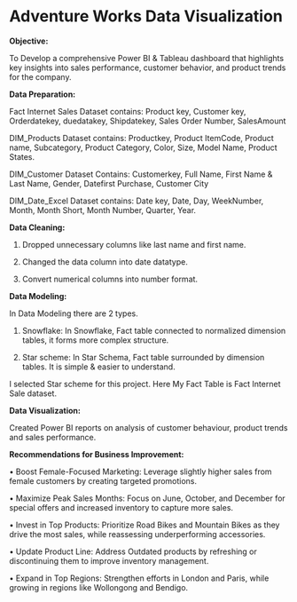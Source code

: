 # Adventure Works Data Visualization

**Objective:**

To Develop a comprehensive Power BI & Tableau dashboard that highlights key insights into sales performance, customer behavior, and product trends for the company.

**Data Preparation:**

Fact Internet Sales Dataset contains:
Product key, Customer key, Orderdatekey, duedatakey, Shipdatekey, Sales Order Number, SalesAmount

DIM_Products Dataset contains:
Productkey, Product ItemCode, Product name, Subcategory, Product Category, Color, Size, Model Name, Product States.

DIM_Customer Dataset Contains:
Customerkey, Full Name, First Name & Last Name, Gender, Datefirst Purchase, Customer City

DIM_Date_Excel Dataset contains:
Date key, Date, Day, WeekNumber, Month, Month Short, Month Number, Quarter, Year.

**Data Cleaning:**

1. Dropped unnecessary columns like last name and first name.
   
2. Changed the data column into date datatype.

3. Convert numerical columns into number format.

**Data Modeling:**

In Data Modeling there are 2 types.

1. Snowflake: In Snowflake, Fact table connected to normalized dimension tables, it forms more complex structure.
   
2. Star scheme: In Star Schema, Fact table surrounded by dimension tables. It is simple & easier to understand.
 
I selected Star scheme for this project.
Here My Fact Table is Fact Internet Sale dataset.

**Data Visualization:**

Created Power BI reports on analysis of customer behaviour, product trends and sales performance.

**Recommendations for Business Improvement:**

• Boost Female-Focused Marketing: Leverage slightly higher sales from female customers by creating targeted promotions.

• Maximize Peak Sales Months: Focus on June, October, and December for special offers and increased inventory to capture more sales.

• Invest in Top Products: Prioritize Road Bikes and Mountain Bikes as they drive the most sales, while reassessing underperforming accessories.

• Update Product Line: Address Outdated products by refreshing or discontinuing them to improve inventory management.

• Expand in Top Regions: Strengthen efforts in London and Paris, while growing in regions like Wollongong and Bendigo.





